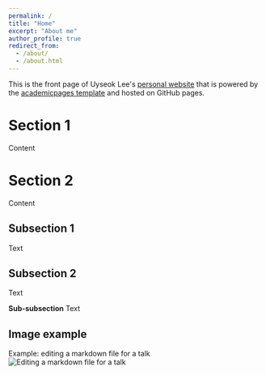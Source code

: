```yaml
---
permalink: /
title: "Home"
excerpt: "About me"
author_profile: true
redirect_from: 
  - /about/
  - /about.html
---
```


This is the front page of Uyseok Lee's [personal website](https://uyseoklee.github.io/) that is powered by the [academicpages template](https://github.com/academicpages/academicpages.github.io) and hosted on GitHub pages. 

Section 1
======
Content

Section 2
======
Content

Subsection 1
------
Text

Subsection 2
------
Text

**Sub-subsection**
Text

Image example
------
Example: editing a markdown file for a talk
![Editing a markdown file for a talk](/images/editing-talk.png)

